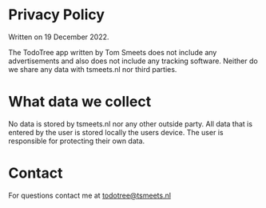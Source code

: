 # Privacy Policy
Written on 19 December 2022.

The TodoTree app written by Tom Smeets does not include any advertisements and also does not include any tracking software.
Neither do we share any data with tsmeets.nl nor third parties.

# What data we collect
No data is stored by tsmeets.nl nor any other outside party.
All data that is entered by the user is stored locally the users device.
The user is responsible for protecting their own data.

# Contact
For questions contact me at todotree@tsmeets.nl
